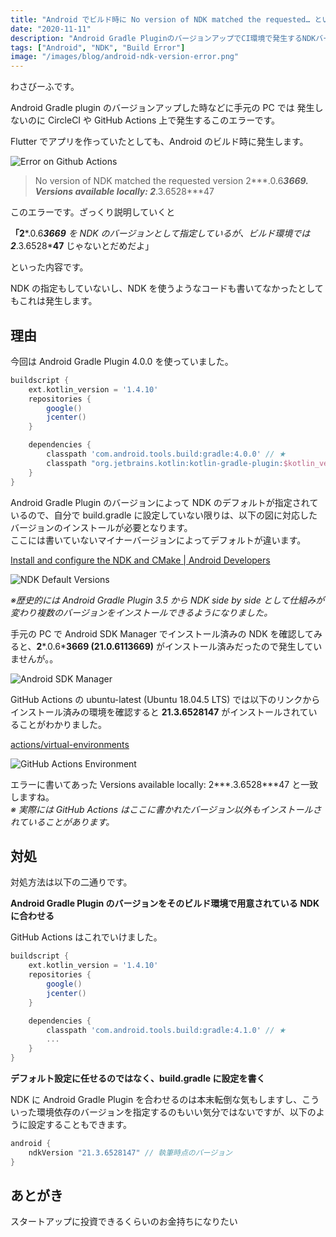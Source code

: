 ```yaml
---
title: "Android でビルド時に No version of NDK matched the requested… というエラーが出る場合の理由と対処"
date: "2020-11-11"
description: "Android Gradle PluginのバージョンアップでCI環境で発生するNDKバージョンエラーの原因と解決方法を解説"
tags: ["Android", "NDK", "Build Error"]
image: "/images/blog/android-ndk-version-error.png"
---
```


わさびーふです。

Android Gradle plugin のバージョンアップした時などに手元の PC では 発生しないのに CircleCI や GitHub Actions 上で発生するこのエラーです。

Flutter でアプリを作っていたとしても、Android のビルド時に発生します。

![Error on Github Actions](https://cdn-images-1.medium.com/max/800/1*wgllwRGWoq8IzOUxGRv4ag.png)

> No version of NDK matched the requested version 2***.0.6***3669. Versions available locally: 2***.3.6528***47

このエラーです。ざっくり説明していくと

**「2***.0.6***3669** を NDK のバージョンとして指定しているが、ビルド環境では **2***.3.6528***47** じゃないとだめだよ」

といった内容です。

NDK の指定もしていないし、NDK を使うようなコードも書いてなかったとしてもこれは発生します。

## 理由

今回は Android Gradle Plugin 4.0.0 を使っていました。

```gradle
buildscript {
    ext.kotlin_version = '1.4.10'
    repositories {
        google()
        jcenter()
    }

    dependencies {
        classpath 'com.android.tools.build:gradle:4.0.0' // ★
        classpath "org.jetbrains.kotlin:kotlin-gradle-plugin:$kotlin_version"
    }
}
```

Android Gradle Plugin のバージョンによって NDK のデフォルトが指定されているので、自分で build.gradle に設定していない限りは、以下の図に対応したバージョンのインストールが必要となります。  
ここには書いていないマイナーバージョンによってデフォルトが違います。

[Install and configure the NDK and CMake | Android Developers](https://developer.android.com/studio/projects/install-ndk#default-ndk-per-agp)

![NDK Default Versions](https://cdn-images-1.medium.com/max/800/1*IMTOfXQE34v6RVQlNEKvdA.png)

*※歴史的には Android Gradle Plugin 3.5 から NDK side by side として仕組みが変わり複数のバージョンをインストールできるようになりました。*

手元の PC で Android SDK Manager でインストール済みの NDK を確認してみると、**2***.0.6***3669 (21.0.6113669)** がインストール済みだったので発生していませんが。。

![Android SDK Manager](https://cdn-images-1.medium.com/max/800/1*6i-47LcMkETDimtvO7RzGg.png)

GitHub Actions の ubuntu-latest (Ubuntu 18.04.5 LTS) では以下のリンクからインストール済みの環境を確認すると **21.3.6528147** がインストールされていることがわかりました。

[actions/virtual-environments](https://github.com/actions/virtual-environments/blob/main/images/linux/Ubuntu1804-README.md)

![GitHub Actions Environment](https://cdn-images-1.medium.com/max/800/1*5rKa8ah8MTYQFSW03YrQ-g.png)

エラーに書いてあった Versions available locally: 2***.3.6528***47 と一致しますね。  
*※ 実際には GitHub Actions はここに書かれたバージョン以外もインストールされていることがあります。*

## 対処

対処方法は以下の二通りです。

**Android Gradle Plugin のバージョンをそのビルド環境で用意されている NDK に合わせる**

GitHub Actions はこれでいけました。

```gradle
buildscript {
    ext.kotlin_version = '1.4.10'
    repositories {
        google()
        jcenter()
    }

    dependencies {
        classpath 'com.android.tools.build:gradle:4.1.0' // ★
        ...
    }
}
```

**デフォルト設定に任せるのではなく、build.gradle に設定を書く**

NDK に Android Gradle Plugin を合わせるのは本末転倒な気もしますし、こういった環境依存のバージョンを指定するのもいい気分ではないですが、以下のように設定することもできます。

```gradle
android {
    ndkVersion "21.3.6528147" // 執筆時点のバージョン
}
```

## あとがき

スタートアップに投資できるくらいのお金持ちになりたい